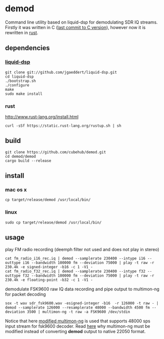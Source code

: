 # demod
Command line utility based on liquid-dsp for demodulating SDR IQ streams.
Firstly it was written in C ([last commit to C version](https://github.com/cubehub/demod/commit/1b1736ec72adc5b36db951be41dceaf3badccea9)), however now it is rewritten in [rust](http://www.rust-lang.org).

## dependencies
### [liquid-dsp](https://github.com/jgaeddert/liquid-dsp)
    git clone git://github.com/jgaeddert/liquid-dsp.git
    cd liquid-dsp
    ./bootstrap.sh
    ./configure
    make
    sudo make install


### rust
http://www.rust-lang.org/install.html

    curl -sSf https://static.rust-lang.org/rustup.sh | sh

## build

    git clone https://github.com/cubehub/demod.git
    cd demod/demod
    cargo build --release

## install
### mac os x

    cp target/release/demod /usr/local/bin/

### linux

    sudo cp target/release/demod /usr/local/bin/

## usage
play FM radio recording (deemph filter not used and does not play in stereo)

    cat fm_radio_i16_rec.iq | demod --samplerate 230400 --intype i16 --outtype i16 --bandwidth 100000 fm --deviation 75000 | play -t raw -r 230.4k -e signed-integer -b16 -c 1 -V1 -
    cat fm_radio_f32_rec.iq | demod --samplerate 230400 --intype f32 --outtype f32 --bandwidth 100000 fm --deviation 75000 | play -t raw -r 230.4k -e floating-point -b32 -c 1 -V1 -

demodulate FSK9600 raw IQ data recording and pipe output to multimon-ng for packet decoding

    sox -t wav sdr_fsk9600.wav -esigned-integer -b16  -r 126000 -t raw - | demod --samplerate 126000 --resamplerate 48000 --bandwidth 4500 fm --deviation 3500 | multimon-ng -t raw -a FSK9600 /dev/stdin

Notice that here [modified multimon-ng](https://github.com/cubehub/multimon-ng) is used that supports 48000 sps input stream for fsk9600 decoder. Read [here](http://andres.svbtle.com/pipe-sdr-iq-data-through-fm-demodulator-for-fsk9600-ax25-reception) why multimon-ng must be modified instead of converting **demod** output to native 22050 format.
